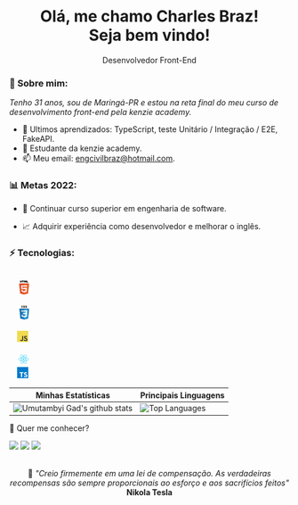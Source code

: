 <h1 align='center'>
  Olá, me chamo Charles Braz!
  <br/>
  Seja bem vindo!
</h1>

<p align='center'>
  Desenvolvedor Front-End
</p>

### 🌻 Sobre mim:

<p>
  <em>
    Tenho 31 anos, sou de Maringá-PR e estou na reta final do meu curso de desenvolvimento front-end pela kenzie academy.
  </em>
</p>

- 🌱 Ultimos aprendizados: TypeScript, teste Unitário / Integração / E2E, FakeAPI.
- 🚀 Estudante da kenzie academy.
- 📫 Meu email: engcivilbraz@hotmail.com.

### 📊 Metas 2022:

- 💼 Continuar curso superior em engenharia de software.

- 📈 Adquirir experiência como desenvolvedor e melhorar o inglês.

### ⚡ Tecnologias:

<code>
  <img height="25" alt="html" src="https://raw.githubusercontent.com/github/explore/80688e429a7d4ef2fca1e82350fe8e3517d3494d/topics/html/html.png">
</code>
<code>
  <img height="25" alt="css" src="https://raw.githubusercontent.com/github/explore/80688e429a7d4ef2fca1e82350fe8e3517d3494d/topics/css/css.png">
</code>
<code>
  <img height="20" alt="javascript" src="https://raw.githubusercontent.com/github/explore/80688e429a7d4ef2fca1e82350fe8e3517d3494d/topics/javascript/javascript.png">
</code>
<code>
  <img height="22.5" alt="react" src="https://raw.githubusercontent.com/github/explore/80688e429a7d4ef2fca1e82350fe8e3517d3494d/topics/react/react.png"></code>
<code>
  <img height="20" alt="typescript" src="https://raw.githubusercontent.com/github/explore/80688e429a7d4ef2fca1e82350fe8e3517d3494d/topics/typescript/typescript.png">
</code>

| Minhas Estatísticas                                                                                                                                                            | Principais Linguagens                                                                                                                                                                     |
| ------------------------------------------------------------------------------------------------------------------------------------------------------------------------ | ---------------------------------------------------------------------------------------------------------------------------------------------------------------------------------- |
| ![Umutambyi Gad's github stats](https://github-readme-stats.vercel.app/api?username=devbraz&show_icons=true&include_all_commits=true&theme=buefy&hide_border=true) | ![Top Languages](https://github-readme-stats.vercel.app/api/top-langs/?username=devbraz&layout=compact&theme=buefy&hide_border=true) |

💬 Quer me conhecer?

<div>
  <a href="https://www.linkedin.com/in/charlesbraz" target="_blank"><img src="https://img.shields.io/badge/-LinkedIn-%230077B5?style=for-the-badge&logo=linkedin&logoColor=white" target="_blank"></a>
  <a href="https://api.whatsapp.com/send/?phone=%2B5544997239224&text&app_absent=0" target="_blank"><img src="https://img.shields.io/badge/WhatsApp-25D366?style=for-the-badge&logo=whatsapp&logoColor=white" target="_blank"></a>
  <a href = "mailto:engcivilbraz@hotmail.com"><img src="https://img.shields.io/badge/-Gmail-%23333?style=for-the-badge&logo=gmail&logoColor=white" target="_blank"></a>
</div>
<br>
<p align='center'>🧠 
  <em>
    "Creio firmemente em uma lei de compensação. As verdadeiras recompensas são sempre proporcionais ao esforço e aos sacrifícios feitos"
  </em>
  <strong>
    Nikola Tesla
  </strong>
</p>
